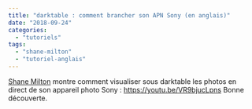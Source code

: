 ```yaml
---
title: "darktable : comment brancher son APN Sony (en anglais)"
date: "2018-09-24"
categories: 
  - "tutoriels"
tags: 
  - "shane-milton"
  - "tutoriel-anglais"
---
```


[Shane Milton](https://www.youtube.com/channel/UC9Xdl6CglNwxCZqvwKuE9TA) montre comment visualiser sous darktable les photos en direct de son appareil photo Sony  : https://youtu.be/VR9bjucLpns Bonne découverte.
